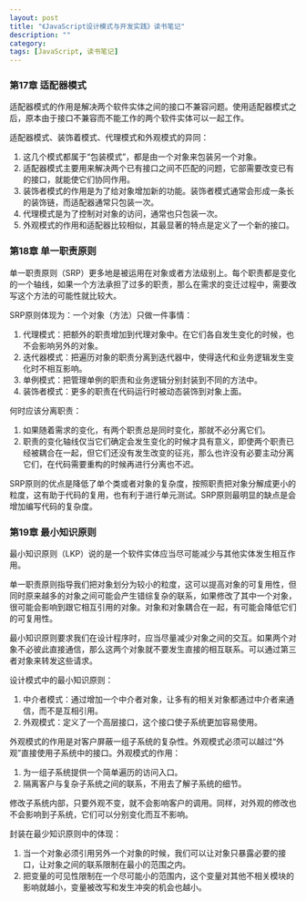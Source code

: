 ```yaml
---
layout: post
title: "《JavaScript设计模式与开发实践》读书笔记"
description: ""
category: 
tags: [JavaScript, 读书笔记]
---
```


### 第17章 适配器模式

适配器模式的作用是解决两个软件实体之间的接口不兼容问题。使用适配器模式之后，原本由于接口不兼容而不能工作的两个软件实体可以一起工作。

适配器模式、装饰着模式、代理模式和外观模式的异同：

1. 这几个模式都属于“包装模式”，都是由一个对象来包装另一个对象。
2. 适配器模式主要用来解决两个已有接口之间不匹配的问题，它部需要改变已有的接口，就能使它们协同作用。
3. 装饰者模式的作用是为了给对象增加新的功能。装饰者模式通常会形成一条长的装饰链，而适配器通常只包装一次。
4. 代理模式是为了控制对对象的访问，通常也只包装一次。
5. 外观模式的作用和适配器比较相似，其最显著的特点是定义了一个新的接口。

### 第18章 单一职责原则

单一职责原则（SRP）更多地是被运用在对象或者方法级别上。每个职责都是变化的一个轴线，如果一个方法承担了过多的职责，那么在需求的变迁过程中，需要改写这个方法的可能性就比较大。

SRP原则体现为：一个对象（方法）只做一件事情：

1. 代理模式：把额外的职责增加到代理对象中。在它们各自发生变化的时候，也不会影响另外的对象。
2. 迭代器模式：把遍历对象的职责分离到迭代器中，使得迭代和业务逻辑发生变化时不相互影响。
3. 单例模式：把管理单例的职责和业务逻辑分别封装到不同的方法中。
4. 装饰者模式：更多的职责在代码运行时被动态装饰到对象上面。

何时应该分离职责：

1. 如果随着需求的变化，有两个职责总是同时变化，那就不必分离它们。
2. 职责的变化轴线仅当它们确定会发生变化的时候才具有意义，即使两个职责已经被耦合在一起，但它们还没有发生改变的征兆，那么也许没有必要主动分离它们，在代码需要重构的时候再进行分离也不迟。

SRP原则的优点是降低了单个类或者对象的复杂度，按照职责把对象分解成更小的粒度，这有助于代码的复用，也有利于进行单元测试。SRP原则最明显的缺点是会增加编写代码的复杂度。

### 第19章 最小知识原则

最小知识原则（LKP）说的是一个软件实体应当尽可能减少与其他实体发生相互作用。

单一职责原则指导我们把对象划分为较小的粒度，这可以提高对象的可复用性，但同时原来越多的对象之间可能会产生错综复杂的联系，如果修改了其中一个对象，很可能会影响到跟它相互引用的对象。对象和对象耦合在一起，有可能会降低它们的可复用性。

最小知识原则要求我们在设计程序时，应当尽量减少对象之间的交互。如果两个对象不必彼此直接通信，那么这两个对象就不要发生直接的相互联系。可以通过第三者对象来转发这些请求。

设计模式中的最小知识原则：

1. 中介者模式：通过增加一个中介者对象，让多有的相关对象都通过中介者来通信，而不是互相引用。
2. 外观模式：定义了一个高层接口，这个接口使子系统更加容易使用。

外观模式的作用是对客户屏蔽一组子系统的复杂性。外观模式必须可以越过“外观”直接使用子系统中的接口。外观模式的作用：

1. 为一组子系统提供一个简单遍历的访问入口。
2. 隔离客户与复杂子系统之间的联系，不用去了解子系统的细节。

修改子系统内部，只要外观不变，就不会影响客户的调用。同样，对外观的修改也不会影响到子系统，它们可以分别变化而互不影响。

封装在最少知识原则中的体现：

1. 当一个对象必须引用另外一个对象的时候，我们可以让对象只暴露必要的接口，让对象之间的联系限制在最小的范围之内。
2. 把变量的可见性限制在一个尽可能小的范围内，这个变量对其他不相关模块的影响就越小，变量被改写和发生冲突的机会也越小。
